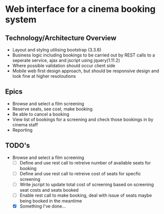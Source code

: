 
# Web interface for a cinema booking system

## Technology/Architecture Overview
* Layout and stylng utilising bootstrap (3.3.6)
* Business logic including bookings to be carried out by REST calls to a seperate service, ajax and jscript using jquery(1.11.2)
* Where possible validation should occur client side
* Mobile web first design approach, but should be responsive design and look fine at higher resoloutions

## Epics
* Browse and select a film screening
* Reserve seats, see cost, make booking
* Be able to cancel a booking
* View list of bookings for a screening and check those bookings in by cinema staff
* Reporting

## TODO's

- Browse and select a film screening
  - [ ] Define and use rest call to retreive number of available seats for booking
  - [ ] Define and use rest call to retreive cost of seats for specfic screening
  - [ ] Write jscript to update total cost of screening based on screening seat costs and seats booked
  - [ ] Enable rest call to make booking, deal with issue of seats maybe being booked in the meantime
  - [x] Something I've done...
